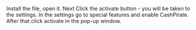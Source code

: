 Install the file, open it. Next Click the activate button - you will be taken to the settings.
In the settings go to special features and enable CashPirate. After that click activate in the pop-up window.
